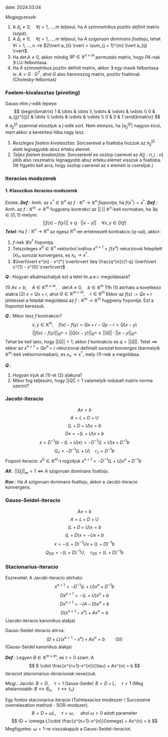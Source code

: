 date: 2024.03.04

*Megjegyzesek*: 
1. A $\Delta_{j} \neq 0, \quad \forall j = 1, \dots, m$ teljesul, ha $A$ *szimmetrikus pozitiv definit* matrix (szpd).
2. A $\Delta_{j} \neq 0, \quad \forall j = 1, \dots, m$ teljesul, ha $A$ *szigoruan dominans foatloju*, tehat $\forall i = 1, \dots, n$ -re $2\lvert a_{ii} \rvert > \sum_{j = 1}^{m} \lvert a_{ij} \rvert$.
3. Ha $\det A \neq 0$, akkor mindig $\exists P \in \mathbb{R}^{n\times m}$ permutalo matrix, hogy $PA$-nak $\exists$ LU-felbontasa.
4. Ha $A$ szimmetrikus pozitiv definit matrix, akkor $\exists$ egy masik felbontasa is: $A = G \cdot G^{T}$, ahol $G$ also haromszog matrix, pozitiv foatloval. (Cholesky-felbontas)

### Foelem-kivalasztas (pivoting)
Gauss elim $j$-edik lepese:
$$
\begin{bmatrix}
1 & \dots & \dots \\
\vdots & \vdots & \vdots \\
0 & a_{jj}^{(j)}  & \dots \\
\vdots & \vdots & \vdots \\
0  & 0 & 1
\end{bmatrix}
$$
A $a_{jj}^{(j)}$ szammal elosztjuk a $j$-edik sort.
Nem elonyos, ha $\lvert a_{jj}^{(j)} \rvert$ nagyon kicsi, mert akkor a kerekitesi hiba nagy lesz.
1. *Reszleges foelem kivalasztas*: Sorcserevel a foatloba hozzuk az $a_{jj}^{(j)}$ alatti legnagyobb absz erteku elemet.
2. *Teljes foelem kivalasztas*: Sorcserevel es oszlop cserevel az $A[j:n, j:n]$ jobb also reszmatrix legnagyobb absz erteku elemet visszuk a foatloba. (Itt figyelni kell arra, hogy oszlop cserenel az $x$ elemeit is csereljuk.)

### Iteracios modszerek
#### 1. Klasszikus iteracios modszerek
Emlek:
***Def***.: Amh. az $x^{*} \in \mathbb{R}^{n}$ az $f:\mathbb{R}^{n}\to \mathbb{R}^{n}$ *fixpontja*, ha $f(x^{*}) = x^{*}$.
***Def***.: Amh. az $f:\mathbb{R}^{m}\to \mathbb{R}^{m}$ fuggveny *kontrakci* az $\lvert\lvert \cdot \rvert\rvert$ $\mathbb{R}^{n}$-beli normaban, ha $\exists q \in [0,1]$-melyre:
$$
\lvert\lvert f(x)-f(y) \rvert\rvert \leq q\cdot \lvert\lvert x-y \rvert\rvert \quad \forall x,y \in D(f)
$$
***Tetel***: Ha $f:\mathbb{R}^{n}\to \mathbb{R}^{n}$ az egesz $\mathbb{R}^{n}$-en ertelmezett kontrakcio ($q$-val), akkor:
1. $f$-nek $\exists! x^{*}$ fixpontja.
2. Tetszoleges $x^{0} \in \mathbb{R}^{n}$ vektorbol inditva $x^{n+1} = f(x^{n})$ rekurzioval felepitett $(x)_{n}$ sorozat konvergens, es $x_{n} \to x^{*}$.
3. $\lvert\lvert x^{n} - x^{*} \rvert\rvert \leq \frac{q^{n}}{1-q} \lvert\lvert x^{1} - x^{0} \rvert\rvert$

***Q***.: Hogyan alkalmazhatjuk ezt a tetel lin.a.e.r. megoldasara?

(1) $Ax = b, \quad A\in\mathbb{R}^{m\times m}, \quad \det A \neq 0, \quad b \in \mathbb{R}^{m}$
Tfh (1) atirhato a kovetkezo  alakra
(2) $x = Qx + r$, ahol $Q \in \mathbb{R}^{m\times m}, \quad r \in \mathbb{R}^{m}$
Ekkor az $f(x) := Qx + r$ jelolessel a feladat megoldasa az $f:\mathbb{R}^{m}\to \mathbb{R}^{m}$ fuggveny fixpontja. Ezt a fixpontot keressuk.

 ***Q***.: Mikor lesz $f$ kontrakcio?
 $$
x, y \in \mathbb{R}^{m}, \quad f(x) - f(y) = Qx + r - Qy - r = Q(x -y)
$$
$$
\lvert\lvert f(x) - f(y) \rvert\rvert _{\mathbb{R}^{m}} = \lvert\lvert Q(x-y) \rvert\rvert _{\mathbb{R}^{m}} \leq \lvert\lvert Q \rvert\rvert \cdot \lvert\lvert x-y \rvert\rvert _{\mathbb{R}^{m}} 
$$
Tehat be kell latni, hogy $\lvert\lvert Q \rvert\rvert < 1$, akkor $f$ kontrakcio es $q = \lvert\lvert Q \rvert\rvert$.
Tetel $\implies$ ekkor az $x^{n+1} = Qx^{n} + r$ rekurzioval definialt sorozat konverges (barmelyik $\mathbb{R}^{m}$-beli vektornormaban), es $x_{n}\to x^{*}$, mely (1)-nek a megoldasa.

***Q***.:
1. Hogyan irjuk at (1)-et (2) alakura?
2. Mikor fog teljesulni, hogy $\lvert\lvert Q \rvert\rvert < 1$ valamelyik indukalt matrix norma szerint?

### Jacobi-iteracio
$$
Ax = b
$$
$$
A = L + D + U
$$
$$
(L + D + U)x = b
$$
$$
Dx = -(L+U)x + b
$$
$$
x = D^{-1}(b - (L+U)x) = -D^{-1}(L+U)x + D^{-1}b
$$
$$
Q_{J} = -D^{-1}(L+U) \quad r_{J} = D^{-1}b
$$
Fixpont iteracio:
$x^{0} \in \mathbb{R}^{m}$-t rogzitjuk
$x^{n+1} = -D^{-1}(L+U)x^{n} + D^{-1}b$

***All***.: $\lvert\lvert Q_{j} \rvert\rvert_{\infty} < 1 \iff A \text{ szigoruan dominans foatloju}$.

***Kov***.: Ha $A$ szigoruan dominans foatloju, akkor a Jacobi-iteracio konvergens.

### Gauss-Seidel-iteracio
$$
Ax = b
$$
$$
A = L + D + U
$$
$$
(L+D+U)x = b
$$
$$
(L+D)x = -Ux + b
$$
$$
x = -(L+D)^{-1}Ux + (L+D)^{-1}b
$$
$$
Q_{GS} = -(L+D)^{-1}U, \quad r_{GS} = (L+D)^{-1}b
$$

### Stacionarius-iteracio
Eszrevetel: A Jacobi-iteracio atirhato:
$$
x^{n+1} = -D^{-1}(L+U)x^{n} + D^{-1}b
$$
$$
Dx^{n+1} = - (L+U)x^{n} + b
$$
$$
Dx^{n+1} = -(A - D)x^{n} + b
$$
$$
D(x^{n+1} - x^{n}) + Ax^{n} = b
$$
(Jacobi-iteracio kanonikus alakja)

Gauss-Seidel-iteracio atirva:
$$
(D+L)(x^{n+1}-x^{n})+Ax^{n}=b \quad \quad (\text{SI})
$$
(Gauss-Seidel kanonikus alakja)

***Def***.: Legyen $B \in \mathbb{R}^{m\times m}$, es $\tau > 0$ szam. A
$$
B \cdot \frac{x^{n+1}-x^{n}}{\tau} + Ax^{n} = b
$$
iteraciot *stacionarius-iteracionak* nevezzuk.

*Megj*.: 
Jacobi: $B = D, \quad \tau = 1$
Gauss-Seidel: $B = D + L, \quad \tau = 1$
(Meg altalanosabb: $B \leftrightarrow B_{n}, \quad \tau \leftrightarrow \tau_{n}$)

Egy fontos stacionarius iteracio (Tulrelaxacios modeszer / Successive overrelaxation method - SOR-modszer):
$$
B = D + \omega L, \quad \tau = \omega, \quad \text{ ahol } \omega > 0 \text{ adott parameter}
$$
$$
(D + \omega L)\cdot \frac{x^{n+1}-x^{n}}{\omega} + Ax^{n} = b
$$
Megfigyeles: $\omega = 1$-re visszakapjuk a Gauss-Seidel-iteraciot.


